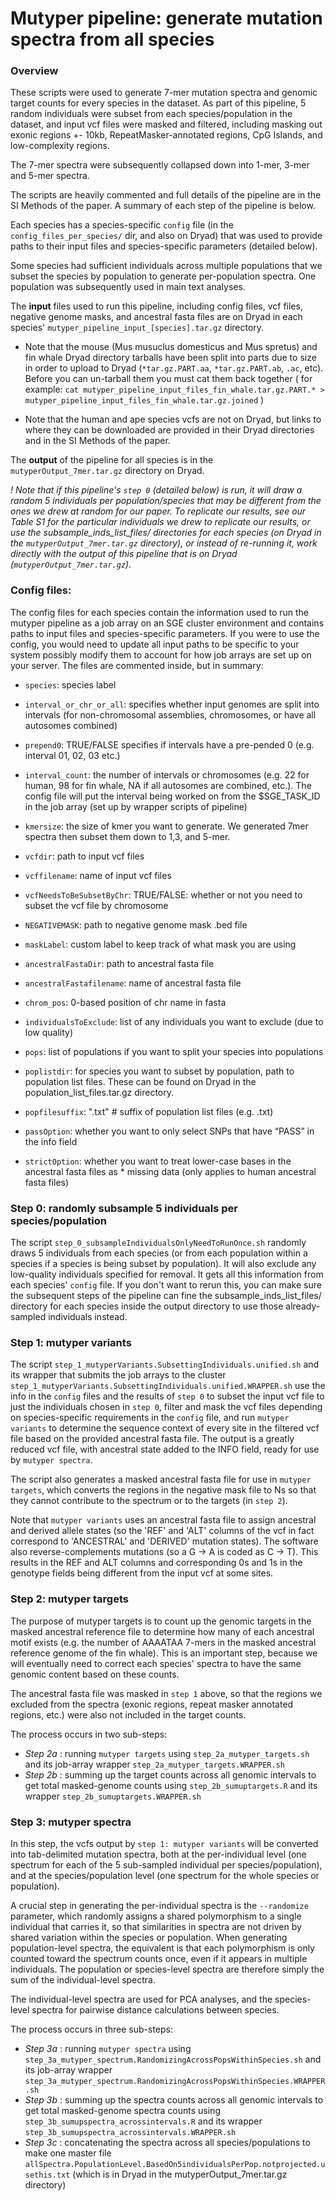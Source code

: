 # Mutyper pipeline: generate mutation spectra from all species

### Overview
These scripts were used to generate 7-mer mutation spectra and genomic target counts for every species in the dataset. As part of this pipeline, 5 random individuals were subset from each species/population in the dataset, and input vcf files were masked and filtered, including masking out exonic regions +- 10kb, RepeatMasker-annotated regions, CpG Islands, and low-complexity regions. 

The 7-mer spectra were subsequently collapsed down into 1-mer, 3-mer and 5-mer spectra.

The scripts are heavily commented and full details of the pipeline are in the SI Methods of the paper. A summary of each step of the pipeline is below.

Each species has a species-specific `config` file (in the `config_files_per_species/` dir, and also on Dryad) that was used to provide paths to their input files and species-specific parameters (detailed below). 

Some species had sufficient individuals across multiple populations that we subset the species by population to generate per-population spectra. One population was subsequently used in main text analyses. 

The **input** files used to run this pipeline, including config files, vcf files, negative genome masks, and ancestral fasta files are on Dryad in each species' `mutyper_pipeline_input_[species].tar.gz` directory. 
  * Note that the mouse (Mus musuclus domesticus and Mus spretus) and fin whale Dryad directory tarballs have been split into parts due to size in order to upload to Dryad (`*tar.gz.PART.aa`, `*tar.gz.PART.ab`, `.ac`, etc). Before you can un-tarball them you must cat them back together ( for example: `cat mutyper_pipeline_input_files_fin_whale.tar.gz.PART.* > mutyper_pipeline_input_files_fin_whale.tar.gz.joined` )

  * Note that the human and ape species vcfs are not on Dryad, but links to where they can be downloaded are provided in their Dryad directories and in the SI Methods of the paper.

The **output** of the pipeline for all species is in the `mutyperOutput_7mer.tar.gz` directory on Dryad.


*! Note that if this pipeline's `step 0` (detailed below) is run, it will draw a random 5 individuals per population/species that may be different from the ones we drew at random for our paper. To replicate our results, see our Table S1 for the particular individuals we drew to replicate our results, or use the subsample_inds_list_files/ directories for each species (on Dryad in the `mutyperOutput_7mer.tar.gz` directory), or instead of re-running it, work directly with the output of this pipeline that is on Dryad (`mutyperOutput_7mer.tar.gz`).*


### Config files:
The config files for each species contain the information used to run the mutyper pipeline as a job array on an SGE cluster environment and contains paths to input files and species-specific parameters. If you were to use the config, you would need to update all input paths to be specific to your system possibly modify them to account for how job arrays are set up on your server. The files are commented inside, but in summary:
* `species`: species label
* `interval_or_chr_or_all`: specifies whether input genomes are split into intervals (for non-chromosomal assemblies, chromosomes, or have all autosomes combined)
* `prepend0`: TRUE/FALSE specifies if intervals have a pre-pended 0 (e.g. interval 01, 02, 03 etc.)
* `interval_count`: the number of intervals or chromosomes (e.g. 22 for human, 98 for fin whale, NA if all autosomes are combined, etc.). The config file will put the interval being worked on from the $SGE_TASK_ID in the job array (set up by wrapper scripts of pipeline)
* `kmersize`: the size of kmer you want to generate. We generated 7mer spectra then subset them down to 1,3, and 5-mer.

* `vcfdir`: path to input vcf files
* `vcffilename`: name of input vcf files
* `vcfNeedsToBeSubsetByChr`: TRUE/FALSE: whether or not you need to subset the vcf file by chromosome 
* `NEGATIVEMASK`: path to negative genome mask .bed file
* `maskLabel`: custom label to keep track of what mask you are using 
* `ancestralFastaDir`: path to ancestral fasta file 
* `ancestralFastafilename`: name of ancestral fasta file
* `chrom_pos`: 0-based position of chr name in fasta
* `individualsToExclude`: list of any individuals you want to exclude (due to low quality)
* `pops`: list of populations if you want to split your species into populations
* `poplistdir`: for species you want to subset by population, path to population list files. These can be found on Dryad in the population_list_files.tar.gz directory.
* `popfilesuffix`: ".txt" # suffix of population list files (e.g. .txt)

* `passOption`: whether you want to only select SNPs that have “PASS” in the info field
* `strictOption`: whether you want to treat lower-case bases in the ancestral fasta files as * missing data (only applies to human ancestral fasta files)

### Step 0: randomly subsample 5 individuals per species/population
The script `step_0_subsampleIndividualsOnlyNeedToRunOnce.sh` randomly draws 5 individuals from each species (or from each population within a species if a species is being subset by population). It will also exclude any low-quality individuals specified for removal. It gets all this information from each species' `config` file. If you don't want to rerun this, you can make sure the subsequent steps of the pipeline can fine the subsample_inds_list_files/ directory for each species inside the output directory to use those already-sampled individuals instead. 

### Step 1: mutyper variants
The script `step_1_mutyperVariants.SubsettingIndividuals.unified.sh` and its wrapper that submits the job arrays to the cluster `step_1_mutyperVariants.SubsettingIndividuals.unified.WRAPPER.sh` use the info in the `config` files and the results of `step 0` to subset the input vcf file to just the individuals chosen in `step 0`, filter and mask the vcf files depending on species-specific requirements in the `config` file, and run `mutyper variants` to determine the sequence context of every site in the filtered vcf file based on the provided ancestral fasta file. The output is a greatly reduced vcf file, with ancestral state added to the INFO field, ready for use by `mutyper spectra`.

The script also generates a masked ancestral fasta file for use in `mutyper targets`, which converts the regions in the negative mask file to Ns so that they cannot contribute to the spectrum or to the targets (in `step 2`).

Note that `mutyper variants` uses an ancestral fasta file to assign ancestral and derived allele states (so the 'REF' and 'ALT' columns of the vcf in fact correspond to 'ANCESTRAL' and 'DERIVED' mutation states). The software also reverse-complements mutations (so a G -> A is coded as C -> T). This results in the REF and ALT columns and corresponding 0s and 1s in the genotype fields being different from the input vcf at some sites.

### Step 2: mutyper targets
The purpose of mutyper targets is to count up the genomic targets in the masked ancestral reference file to determine how many of each ancestral motif exists (e.g. the number of AAAATAA 7-mers in the masked ancestral reference genome of the fin whale). This is an important step, because we will eventually need to correct each species' spectra to have the same genomic content based on these counts.

The ancestral fasta file was masked in `step 1` above, so that the regions we excluded from the spectra (exonic regions, repeat masker annotated regions, etc.) were also not included in the target counts.

The process occurs in two sub-steps:
* *Step 2a* : running `mutyper targets` using `step_2a_mutyper_targets.sh` and its job-array wrapper `step_2a_mutyper_targets.WRAPPER.sh`
* *Step 2b* : summing up the target counts across all genomic intervals to get total masked-genome counts using `step_2b_sumuptargets.R` and its wrapper `step_2b_sumuptargets.WRAPPER.sh`


### Step 3: mutyper spectra
In this step, the vcfs output by `step 1: mutyper variants` will be converted into tab-delimited mutation spectra, both at the per-individual level (one spectrum for each of the 5 sub-sampled individual per species/population), and at the species/population level (one spectrum for the whole species or population). 

A crucial step in generating the per-individual spectra is the `--randomize` parameter, which randomly assigns a shared polymorphism to a single individual that carries it, so that similarities in spectra are not driven by shared variation within the species or population. When generating population-level spectra, the equivalent is that each polymorphism is only counted toward the spectrum counts once, even if it appears in multiple individuals. The population or species-level spectra are therefore simply the sum of the individual-level spectra.

The individual-level spectra are used for PCA analyses, and the species-level spectra for pairwise distance calculations between species.

The process occurs in three sub-steps:
* *Step 3a* : running `mutyper spectra` using `step_3a_mutyper_spectrum.RandomizingAcrossPopsWithinSpecies.sh` and its job-array wrapper `step_3a_mutyper_spectrum.RandomizingAcrossPopsWithinSpecies.WRAPPER.sh`
* *Step 3b* : summing up the spectra counts across all genomic intervals to get total masked-genome spectra counts using `step_3b_sumupspectra_acrossintervals.R` and its wrapper `step_3b_sumupspectra_acrossintervals.WRAPPER.sh`
* *Step 3c* : concatenating the spectra across all species/populations to make one master file `allSpectra.PopulationLevel.BasedOn5individualsPerPop.notprojected.usethis.txt` (which is in Dryad in the mutyperOutput_7mer.tar.gz directory)





